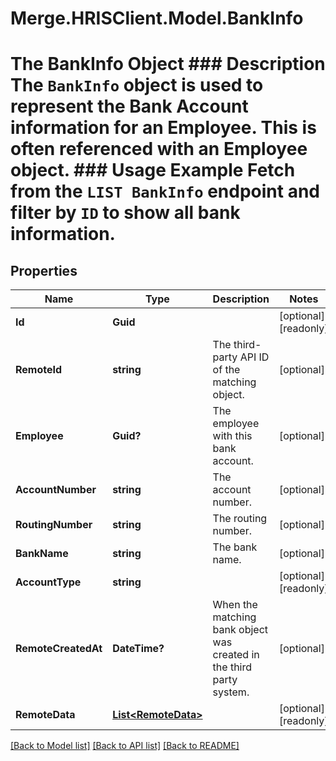 # Merge.HRISClient.Model.BankInfo
# The BankInfo Object ### Description The `BankInfo` object is used to represent the Bank Account information for an Employee. This is often referenced with an Employee object.  ### Usage Example Fetch from the `LIST BankInfo` endpoint and filter by `ID` to show all bank information.

## Properties

Name | Type | Description | Notes
------------ | ------------- | ------------- | -------------
**Id** | **Guid** |  | [optional] [readonly] 
**RemoteId** | **string** | The third-party API ID of the matching object. | [optional] 
**Employee** | **Guid?** | The employee with this bank account. | [optional] 
**AccountNumber** | **string** | The account number. | [optional] 
**RoutingNumber** | **string** | The routing number. | [optional] 
**BankName** | **string** | The bank name. | [optional] 
**AccountType** | **string** |  | [optional] [readonly] 
**RemoteCreatedAt** | **DateTime?** | When the matching bank object was created in the third party system. | [optional] 
**RemoteData** | [**List&lt;RemoteData&gt;**](RemoteData.md) |  | [optional] [readonly] 

[[Back to Model list]](../README.md#documentation-for-models) [[Back to API list]](../README.md#documentation-for-api-endpoints) [[Back to README]](../README.md)


